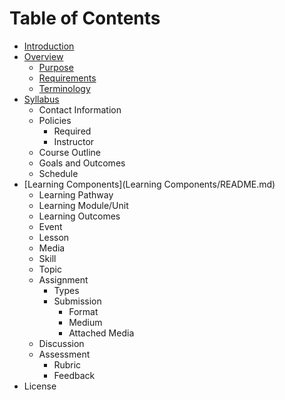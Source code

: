 # Table of Contents

* [Introduction](README.md)
* [Overview](Overview/README.md)
   * [Purpose](Overview/purpose.md)
   * [Requirements](Overview/requirements.md)
   * [Terminology](Overview/terminology.md)
* [Syllabus](Syllabus/README.md)
   * Contact Information
   * Policies
     * Required
     * Instructor
   * Course Outline
   * Goals and Outcomes
   * Schedule
* [Learning Components](Learning Components/README.md)
   * Learning Pathway
   * Learning Module/Unit
   * Learning Outcomes
   * Event
   * Lesson
   * Media
   * Skill
   * Topic
   * Assignment
     * Types
     * Submission
       * Format
       * Medium
       * Attached Media
   * Discussion
   * Assessment
     * Rubric
     * Feedback
* License
